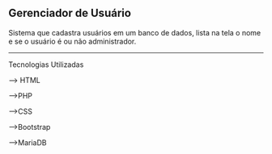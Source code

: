 ## Gerenciador de Usuário

Sistema que cadastra usuários em um banco de dados, lista na tela o nome e se o usuário é ou não administrador.

------------------------

Tecnologias Utilizadas


--> HTML

-->PHP

-->CSS

-->Bootstrap

-->MariaDB

